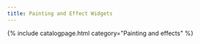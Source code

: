 ```yaml
---
title: Painting and Effect Widgets
---
```

{% include catalogpage.html category="Painting and effects" %}
